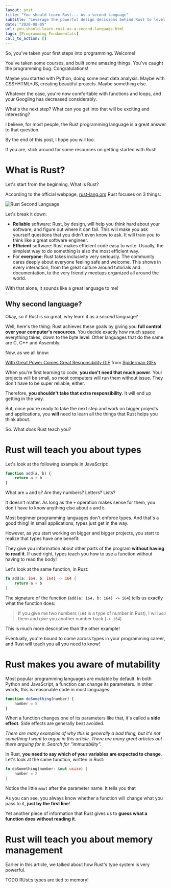 ```yaml
---
layout: post
title: "You should learn Rust... As a second language"
subtitle: "Leverage the powerful design decisions behind Rust to level up your core engineering skills"
date: "2020-08-05"
url: you-should-learn-rust-as-a-second-language.html
tags: [Programming Fundamentals]
call_to_action: []
---
```


So, you've taken your first steps into programming. Welcome!

You've taken some courses, and built some amazing things. You've caught the programming bug. Congratulations!

Maybe you started with Python, doing some neat data analysis. Maybe with CSS+HTML+JS, creating beautiful projects. Maybe something else.

Whatever the case, you're now comfortable with functions and loops, and your Googling has decreased considerably.

What's the next step? What can you get into that will be exciting and interesting?

I believe, for most people, the Rust programming language is a great answer to that question.

By the end of this post, I hope you will too.

If you are, stick around for some resources on getting started with Rust!

# What is Rust?

Let's start from the beginning. What is Rust?

According to the official webpage, [rust-lang.org](https://www.rust-lang.org/) Rust focuses on 3 things:

![Rust Second Language](img/for-posts/rust-second-langauge/rust-header.png)

Let's break it down:

- **Reliable** software: Rust, by design, will help you think hard about your software, and figure out where it can fail. This will make you ask yourself questions that you didn't even know to ask. It will train you to think like a great software engineer.
- **Efficient** software: Rust makes efficient code easy to write. Usually, the simplest way to do something is also the most efficient way. 
- For **everyone**: Rust takes inclusivity very seriously. The community cares deeply about everyone feeling safe and welcome. This shows in every interaction, from the great culture around tutorials and documentation, to the very friendly meetups organized all around the world.

With that alone, it sounds like a great language to me!

## Why second language?

Okay, so if Rust is so great, why learn it as a _second_ language?

Well, here's the thing: Rust achieves these goals by giving you **full control over your computer's resources**. You decide exactly how much space everything takes, down to the byte level. Other languages that do the same are C, C++ and Assembly.

Now, as we all know:

<div class="tenor-gif-embed" data-postid="4589950" data-share-method="host" data-width="100%" data-aspect-ratio="2.4057971014492754"><a href="https://tenor.com/view/spiderman-responsibility-gif-4589950">With Great Power Comes Great Responsibility GIF</a> from <a href="https://tenor.com/search/spiderman-gifs">Spiderman GIFs</a></div><script type="text/javascript" async src="https://tenor.com/embed.js"></script>

When you're first learning to code, **you don't need that much power**. Your projects will be small, so most computers will run them without issue. They don't have to be super reliable, either.

Therefore, **you shouldn't take that extra responsibility**. It will end up getting in the way.

But, once you're ready to take the next step and work on bigger projects and applications, you **will** need to learn all the things that Rust helps you think about.

So. What *does* Rust teach you?

# Rust will teach you about types

Let's look at the following example in JavaScript:

```javascript
function add(a, b) {
    return a + b
}
```

What are `a` and `b`? Are they numbers? Letters? Lists?

It doesn't matter. As long as the `+` operation makes sense for them, you don't have to know anything else about `a` and `b`.

Most beginner programming languages don't enforce types. And that's a good thing! In small applications, types just get in the way.

However, as you start working on bigger and bigger projects, you start to realize that types have one benefit:

They give you information about other parts of the program **without having to read it**. If used right, types teach you how to use a function without having to read the body!

Let's look at the same function, in Rust:

```rust
fn add(a: i64, b: i64) -> i64 {
    return a + b
}
```

The signature of the function (`add(a: i64, b: i64) -> i64`) tells us exactly what the function does: 

> If you give me two numbers (`i64` is a type of number in Rust), I will `add` them and give you another number back (`-> i64`).

This is much more descriptive than the other example!

Eventually, you're bound to come across types in your programming career, and Rust will teach you all you need to know!

# Rust makes you aware of mutability

Most popular programming languages are mutable by default. In both Python and JavaScript, a function can change its parameters. In other words, this is reasonable code in most languages:

```javascript
function doSomething(number) {
    number = 5
}
```

When a function changes one of its parameters like that, it's called a **side effect**. Side effects are generally best avoided.

_There are many examples of why this is generally a bad thing, but it's not something I want to argue in this article. There are many great articles out there arguing for it. Search for "immutability"._

In Rust, **you need to say which of your variables are expected to change**. Let's look at the same function, written in Rust:

```rust
fn doSomething(number: &mut usize) {
    number = 2
}
```

Notice the little `&mut` after the parameter name: It tells you that 

As you can see, you always know whether a function will change what you pass to it, **just by the first line**!

Yet another piece of information that Rust gives us to **guess what a function does without reading it**.

# Rust will teach you about memory management

Earlier in this article, we talked about how Rust's type system is very powerful.

TODO RUst;s types are tied to memory!

